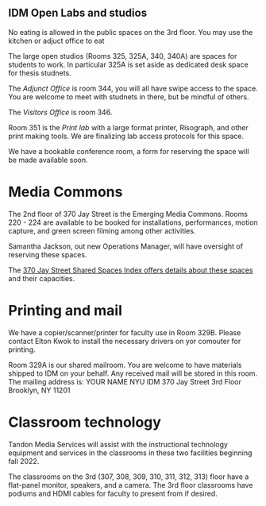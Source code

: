 ## IDM Open Labs and studios

No eating is allowed in the public spaces on the 3rd floor. You may use the kitchen or adjuct office to eat

The large open studios (Rooms 325, 325A, 340, 340A) are spaces for students to work. In particular 325A is set aside as dedicated desk space for thesis studnets.

The *Adjunct Office* is room 344, you will all have swipe access to the space. You are welcome to meet with studnets in there, but be mindful of others. 

The *Visitors Office* is room 346.  

Room 351 is the *Print lab* with a large format printer, Risograph, and other print making tools. We are finalizing lab access protocols for this space.

We have a bookable conference room, a form for reserving the space will be made available soon.

# Media Commons
The 2nd floor of 370 Jay Street is the Emerging Media Commons. Rooms 220 - 224 are available to be booked for installations, performances, motion capture, and green screen filming among other activities.

Samantha Jackson, out new Operations Manager, will have oversight of reserving these spaces.

The [370 Jay Street Shared Spaces Index offers details about these spaces](https://docs.google.com/presentation/d/1SwMhL65dR6x2BMqlcQ4GbyD1w2ydfrd3MG5XCJrsmAA/edit#slide=id.p) and their capacities.

# Printing and mail
We have a copier/scanner/printer for faculty use in Room 329B. Please contact Elton Kwok to install the necessary drivers on yor comouter for printing.

Room 329A is our shared mailroom. You are welcome to have materials shipped to IDM on your behalf. Any received mail will be stored in this room. The mailing address is: 
YOUR NAME
NYU IDM
370 Jay Street 3rd Floor
Brooklyn, NY 11201

# Classroom technology
Tandon Media Services will assist with the instructional technology equipment and services in the classrooms in these two facilities beginning fall 2022. 

The classrooms on the 3rd (307, 308, 309, 310, 311, 312, 313)  floor have a flat-panel monitor, speakers, and a camera. The 3rd floor classrooms have podiums and HDMI cables for faculty to present from if desired.
